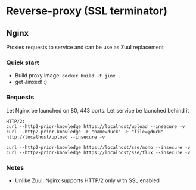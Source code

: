 # Reverse-proxy (SSL terminator)
## Nginx

Proxies requests to service and can be use as Zuul replacement

### Quick start
- Build proxy image: `docker build -t jinx .`
- get Jinxed! :)


### Requests

Let Nginx be launched on 80, 443 ports. Let service be launched behind it

```
HTTP/2:
curl --http2-prior-knowledge https://localhost/upload --insecure -v
curl --http2-prior-knowledge -F "name=duck" -F "file=@duck" http://localhost/upload --insecure -v

curl --http2-prior-knowledge https://localhost/sse/mono --insecure -v
curl --http2-prior-knowledge https://localhost/sse/flux --insecure -v
```

### Notes
- Unlike Zuul, Nginx supports HTTP/2 only with SSL enabled
